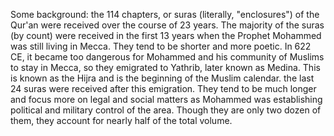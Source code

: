 Some background: the 114 chapters, or suras \(literally, "enclosures"\) of the Qur'an were received over the course of 23 years. The majority of the suras \(by count\) were received in the first 13 years when the Prophet Mohammed was still living in Mecca. They tend to be shorter and more poetic. In 622 CE, it became too dangerous for Mohammed and his community of Muslims to stay in Mecca, so they emigrated to Yathrib, later known as Medina. This is known as the Hijra and is the beginning of the Muslim calendar. the last 24 suras were received after this emigration. They tend to be much longer and focus more on legal and social matters as Mohammed was establishing political and military control of the area. Though they are only two dozen of them, they account for nearly half of the total volume.

